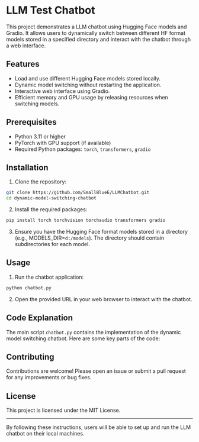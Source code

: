 
# LLM Test Chatbot

This project demonstrates a LLM chatbot using Hugging Face models and Gradio. It allows users to dynamically switch between different HF format models stored in a specified directory and interact with the chatbot through a web interface.

## Features

- Load and use different Hugging Face models stored locally.
- Dynamic model switching without restarting the application.
- Interactive web interface using Gradio.
- Efficient memory and GPU usage by releasing resources when switching models.

## Prerequisites

- Python 3.11 or higher
- PyTorch with GPU support (if available)
- Required Python packages: `torch`, `transformers`, `gradio`

## Installation

1. Clone the repository:

```bash
git clone https://github.com/SmallBlueE/LLMChatbot.git
cd dynamic-model-switching-chatbot
```

2. Install the required packages:

```bash
pip install torch torchvision torchaudio transformers gradio
```

3. Ensure you have the Hugging Face format models stored in a directory (e.g., MODELS_DIR=`d:/models`). The directory should contain subdirectories for each model.

## Usage

1. Run the chatbot application:

```bash
python chatbot.py
```

2. Open the provided URL in your web browser to interact with the chatbot.

## Code Explanation

The main script `chatbot.py` contains the implementation of the dynamic model switching chatbot. Here are some key parts of the code:


## Contributing

Contributions are welcome! Please open an issue or submit a pull request for any improvements or bug fixes.

## License

This project is licensed under the MIT License.

---

By following these instructions, users will be able to set up and run the LLM chatbot on their local machines.
